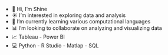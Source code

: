 - 👋 Hi, I’m Shine
- ☀️ I’m interested in exploring data and analysis
- 🌱 I’m currently learning various computational languages 
- 📊 I’m looking to collaborate on analyzing and visualizing data
- 📈 Tableau - Power BI 
- 💻 Python - R Studio - Matlap - SQL 

<!---
Shine-Sang/Shine-Sang is a ✨ special ✨ repository because its `README.md` (this file) appears on your GitHub profile.
You can click the Preview link to take a look at your changes.
--->
